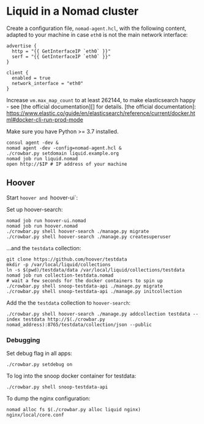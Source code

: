 # Liquid in a Nomad cluster
Create a configuration file, `nomad-agent.hcl`, with the following content,
adapted to your machine in case `eth0` is not the main network interface:

```hcl
advertise {
  http = "{{ GetInterfaceIP `eth0` }}"
  serf = "{{ GetInterfaceIP `eth0` }}"
}

client {
  enabled = true
  network_interface = "eth0"
}
```

Increase `vm.max_map_count` to at least 262144, to make elasticsearch happy -
see [the official documentation][] for details.
[the official documentation]: https://www.elastic.co/guide/en/elasticsearch/reference/current/docker.html#docker-cli-run-prod-mode

Make sure you have Python >= 3.7 installed.

```shell
consul agent -dev &
nomad agent -dev -config=nomad-agent.hcl &
./crowbar.py setdomain liquid.example.org
nomad job run liquid.nomad
open http://$IP # IP address of your machine
```

## Hoover

Start `hoover and `hoover-ui`:

Set up hoover-search:

```shell
nomad job run hoover-ui.nomad
nomad job run hoover.nomad
./crowbar.py shell hoover-search ./manage.py migrate
./crowbar.py shell hoover-search ./manage.py createsuperuser
```

...and the `testdata` collection:

```shell
git clone https://github.com/hoover/testdata
mkdir -p /var/local/liquid/collections
ln -s $(pwd)/testdata/data /var/local/liquid/collections/testdata
nomad job run collection-testdata.nomad
# wait a few seconds for the docker containers to spin up
./crowbar.py shell snoop-testdata-api ./manage.py migrate
./crowbar.py shell snoop-testdata-api ./manage.py initcollection
```

Add the the `testdata` collection to `hoover-search`:
```shell
./crowbar.py shell hoover-search ./manage.py addcollection testdata --index testdata http://$(./crowbar.py nomad_address):8765/testdata/collection/json --public
```

### Debugging
Set debug flag in all apps:
```shell
./crowbar.py setdebug on
```

To log into the snoop docker container for testdata:
```shell
./crowbar.py shell snoop-testdata-api
```

To dump the nginx configuration:
```shell
nomad alloc fs $(./crowbar.py alloc liquid nginx) nginx/local/core.conf
```
